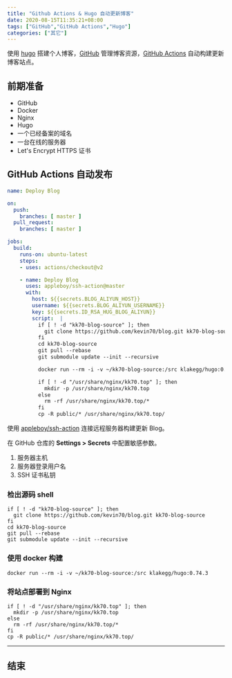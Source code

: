 ```yaml
---
title: "Github Actions & Hugo 自动更新博客"
date: 2020-08-15T11:35:21+08:00
tags: ["GitHub","GitHub Actions","Hugo"]
categories: ["其它"]
---
```


使用 [hugo](https://gohugo.io/) 搭建个人博客，[GitHub](https://github.com/) 管理博客资源，[GitHub Actions](https://github.com/features/actions) 自动构建更新博客站点。

## 前期准备
* GitHub
* Docker
* Nginx
* Hugo
* 一个已经备案的域名
* 一台在线的服务器
* Let's Encrypt HTTPS 证书

## GitHub Actions 自动发布

```yaml
name: Deploy Blog

on:
  push:
    branches: [ master ]
  pull_request:
    branches: [ master ]

jobs:
  build:
    runs-on: ubuntu-latest
    steps:
    - uses: actions/checkout@v2

    - name: Deploy Blog
      uses: appleboy/ssh-action@master
      with:
        host: ${{secrets.BLOG_ALIYUN_HOST}}
        username: ${{secrets.BLOG_ALIYUN_USERNAME}}
        key: ${{secrets.ID_RSA_HUG_BLOG_ALIYUN}}
        script:  |
          if [ ! -d "kk70-blog-source" ]; then
            git clone https://github.com/kevin70/blog.git kk70-blog-source
          fi
          cd kk70-blog-source
          git pull --rebase
          git submodule update --init --recursive

          docker run --rm -i -v ~/kk70-blog-source:/src klakegg/hugo:0.74.3

          if [ ! -d "/usr/share/nginx/kk70.top" ]; then
            mkdir -p /usr/share/nginx/kk70.top
          else
            rm -rf /usr/share/nginx/kk70.top/*
          fi
          cp -R public/* /usr/share/nginx/kk70.top/
```

使用 [appleboy/ssh-action](https://github.com/appleboy/ssh-action) 连接远程服务器构建更新 Blog。

在 GitHub 仓库的 **Settings > Secrets** 中配置敏感参数。

1. 服务器主机
2. 服务器登录用户名
3. SSH 证书私钥

### 检出源码 shell
```shell
if [ ! -d "kk70-blog-source" ]; then
  git clone https://github.com/kevin70/blog.git kk70-blog-source
fi
cd kk70-blog-source
git pull --rebase
git submodule update --init --recursive
```

### 使用 docker 构建
```shell
docker run --rm -i -v ~/kk70-blog-source:/src klakegg/hugo:0.74.3
```

### 将站点部署到 Nginx
```shell
if [ ! -d "/usr/share/nginx/kk70.top" ]; then
  mkdir -p /usr/share/nginx/kk70.top
else
  rm -rf /usr/share/nginx/kk70.top/*
fi
cp -R public/* /usr/share/nginx/kk70.top/
```

---
## 结束